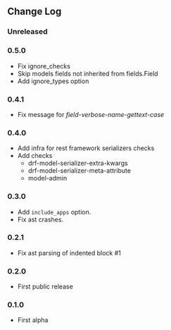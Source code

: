 ## Change Log

### Unreleased

### 0.5.0

- Fix ignore_checks
- Skip models fields not inherited from fields.Field
- Add ignore_types option

### 0.4.1

- Fix message for *field-verbose-name-gettext-case*

### 0.4.0

- Add infra for rest framework serializers checks
- Add checks
    - drf-model-serializer-extra-kwargs
    - drf-model-serializer-meta-attribute
    - model-admin

### 0.3.0

- Add `include_apps` option.
- Fix ast crashes.

### 0.2.1

- Fix ast parsing of indented block #1

### 0.2.0

- First public release

### 0.1.0

- First alpha
